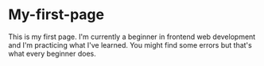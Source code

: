# My-first-page
This is my first page. I'm currently a beginner in frontend web development and I'm practicing what I've learned. You might find some errors but that's what every beginner does. 
